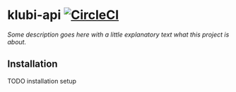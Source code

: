 # klubi-api [![CircleCI](https://circleci.com/gh/appveloper-de/klubi-api/tree/master.svg?style=svg)](https://circleci.com/gh/appveloper-de/klubi-api/tree/master)

*Some description goes here with a little explanatory text what this project is about.*

## Installation

TODO installation setup

